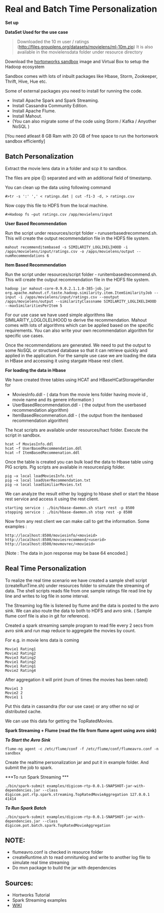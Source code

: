 Real and Batch Time Personalization 
===================================

**Set up**

**DataSet Used for the use case**
>Downloaded the 10 m user / ratings (http://files.grouplens.org/datasets/movielens/ml-10m.zip)
>It is also available in the movielensdata folder under resource directory

Download the [hortonworks sandbox](http://hortonworks.com/products/hortonworks-sandbox/) image and Virtual Box to setup the Hadoop ecosystem 

Sandbox comes with lots of inbuilt packages like Hbase, Storm, Zookeeper, Thrift, Hive, Hue etc. 

Some of external packages you need to install for running the code. 

* Install Apache Spark and Spark Streaming.
* Install Cassandra Community Edition.
* Install Apache Flume.
* Install Mahout.
* (You can also migrate some of the code using Storm / Kafka / Anyother NoSQL )

[You need atleast 8 GB Ram with 20 GB of free space to run the hortonwork sandbox efficiently]

Batch Personalization
---------------------
Extract the movie lens data in a folder and scp it to sandbox.

The files are pipe (|) separated and with an additional field of timestamp.

You can clean up the data using following command
```
#>tr -s ':' ',' < ratings.dat | cut -f1-3 -d, > ratings.csv
```

Now copy this file to HDFS from the local machine.
```
#>Hadoop fs –put ratings.csv /app/movielens/input
```

**User Based Recommendation**

Run the script under resources/script folder - runuserbasedrecommend.sh. 
This will create the output recommendation file in the HDFS file system.  
```
mahout recommenditembased -s SIMILARITY_LOGLIKELIHOOD -i /apps/movielens/input/ratings.csv -o /apps/movielens/output --numRecommendations 6
```

**Item Based Recommendation**

Run the script under resources/script folder - runitembasedrecommend.sh. 
This will create the output recommendation file in the HDFS file system.  
```
hadoop jar mahout-core-0.9.0.2.1.1.0-385-job.jar org.apache.mahout.cf.taste.hadoop.similarity.item.ItemSimilarityJob --input -i /apps/movielens/input/ratings.csv --ooutput /apps/movielens/output --similarityClassname SIMILARITY_LOGLIKELIHOOD --maxSimilaritiesPerItem 5
```

For our use case we have used simple algorithms like SIMILARITY_LOGLOLELIHOOD to derive the recommendation. Mahout comes with lots of algorithms which can be applied based on the specific requirements. You can also write your own recommendation algorithm for specific use cases.

Once the recommendations are generated. We need to put the output to some NoSQL or structured database so that it can retrieve quickly and applied in the application. For the sample use case we are loading the data in HBase and accessing it using stargate Hbase rest client.

**For loading the data in Hbase**

We have created three tables using HCAT and HBaseHCatStorageHandler for
- MoviesInfo.ddl - ( data from the movie lens folder having movie id , movie name and its genere information )
- UserBasedRecommendation.ddl - ( the output from the userbased recommendation algorithm)
- ItemBasedRecommenation.ddl - ( the output from the itembased recommendation algorithm)

The hcat scripts are available under resources/hact folder. Execute the script in sandbox.
```
hcat –f MoviesInfo.ddl
hcat –f UserBasedRecommendation.ddl
hcat –f ItemBasedRecommenation.ddl
```

Once the table is created you can bulk load the data to Hbase table using PIG scripts.
Pig scripts are available in resources\pig folder.
```
pig –x local loadMoviesInfo.txt
pig –x local loadUserRecommendation.txt
pig –x local loadSimiliarMovies.txt

```

We can analyze the result either by logging to hbase shell or start the hbase rest service and access it using the rest client.

```
starting service : ./bin/hbase-daemon.sh start rest -p 8500
stopping service : ./bin/hbase-daemon.sh stop rest -p 8500

```

Now from any rest client we can make call to get the information.
Some examples :

```
http://localhost:8500/moviesinfo/<movieid>
http://localhost:8500/moviesrecommend/<userid>
http://localhost:8500/movmovrec/<movieid>
```

[Note : The data in json response may be base 64 encoded.]

Real Time Personalization
-------------------------
To realize the real time scenario we have created a sample shell script (createRunTime.sh) under resources folder to simulate the streaming of data. The shell scripts reads file from one sample ratings file read line by line and writes to log file in some interval.

The Streaming log file is listened by flume and the data is posted to the avro sink. We can also route the data to both to HDFS and avro sink. ( Sample flume conf file is also in git for reference).  

Created a spark streaming sample program to read file every 2 secs from avro sink and run map reduce to aggregate the movies by count. 

For e.g. in movie lens data is coming
```
Movie1 Rating1
Movie2 Rating2
Movie3 Rating2
Movie1 Rating2
Movie1 Rating1
Movie2 Rating4
```
After aggregation it will print (num of times the movies has been rated)
```
Movie1 3
Movie2 2
Movie1 1
```
Put this data in cassandra (for our use case) or any other no sql or distributed cache.

We can use this data for getting the TopRatedMovies.  

**Spark Streaming + Flume (read the file from flume agent using avro sink)**

***To Start the Avro Sink***
```
flume-ng agent -c /etc/flume/conf -f /etc/flume/conf/flumeavro.conf -n sandbox
```

Create the realtime personalization jar and put it in example folder. And submit the job to spark. 

***To run  Spark Streaming ***
```
./bin/spark-submit examples/digicom-rtp-0.0.1-SNAPSHOT-jar-with-dependencies.jar --class digicom.pot.rtp.spark.streaming.TopRatedMovieAggregation 127.0.0.1 41414
```

***To Run Spark Batch***
```
./bin/spark-submit examples/digicom-rtp-0.0.1-SNAPSHOT-jar-with-dependencies.jar --class digicom.pot.batch.spark.TopRatedMovieAggregation
```

NOTE:
----
* flumeavro.conf is checked in resource folder
* createRuntime.sh to read omniturelog and write to another log file to simulate real time streaming
* Do mvn package to build the jar with dependencies

Sources:
-------
* Hortworks Tutorial
* Spark Streaming examples
* [WIKI](https://github.com/DigiCom-POT/RTP/Wiki)

